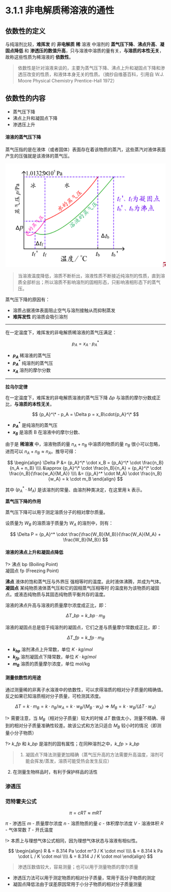 # 3.1.1 非电解质稀溶液的通性

## 依数性的定义

与纯溶剂比较，**难挥发** 的 **非电解质** **稀** 溶液 中溶剂的 **蒸气压下降**、**沸点升高**、**凝固点降低** 和 **渗透压的数值升高**，只与溶液中溶质的量有关，**与溶质的本性无关**，故称这些性质为稀溶液的 **依数性**。

> 依数性是针对溶液来谈的，主要为蒸气压下降、沸点上升和凝固点下降和渗透压改变的性质，和液体本身无关的性质。（摘抄自维基百科，引用自 W.J. Moore Physical Chemistry Prentice-Hall 1972）

## 依数性的内容

- 蒸气压下降
- 沸点上升和凝固点下降
- 渗透压上升

#### 溶液的蒸气压下降

蒸气压指的是在液体（或者固体）表面存在着该物质的蒸汽，这些蒸汽对液体表面产生的压强就是该液体的蒸气压。

![](3.1.1-0.png)

> 当溶液温度降低，溶质不断析出，溶液性质不断接近纯溶剂的性质，直到溶质全部析出；所以溶质不影响溶剂的固相形态，只影响液相形态下的蒸气压。

蒸气压下降的原因有：

- 溶质占据液体表面阻止空气与溶剂接触从而抑制蒸发
- **难挥发性** 的溶质会吸引溶剂

----

在一定温度下，难挥发的非电解质稀溶液的蒸气压满足：

$$
p_A = x_A\cdot{p_A}^*
$$

- **$p_A$** 稀溶液的蒸气压
- **${p_A}^*$** 纯溶剂的蒸气压
- **$x_A$** 溶剂的摩尔分数

-----

**拉乌尔定律**

在一定温度下，难挥发的非电解质溶液的蒸气压下降 $\Delta p$ 与溶质的摩尔分数成正比，**与溶质的本性无关**。

$$
{p_A}^\* - p_A = \Delta p = x_B\cdot{p_A}^\*
$$

- **${p_A}^*$** 是纯溶剂的蒸气压
- **$x_B$** 是溶质 B 在溶液中的摩尔分数、

由于是 **稀溶液** 中，溶液物质的量 $n_A + n_B$ 中溶质的物质的量 $n_B$ 很小可以忽略，进而可以 $n_A + n_B \approx n_A$。推导可得：


$$
\begin{align}
\Delta P &= {p_A}^\* \cdot x_B = {p_A}^\* \cdot \frac{n_B}{n_A + n_B} \\\\
&\approx {p_A}^\* \cdot \frac{n_B}{n_A} = {p_A}^\* \cdot \frac{n_B}{\frac{w_A}{M_A}} \\\\
&= ({p_A}^* \cdot M_A) \cdot \frac{n_B}{w_A} = k \cdot m_B
\end{align}
$$

其中 $({p_A}^* \cdot M_A)$ 是该溶剂的常量、由溶剂种类决定，在这里用 k 表示。

**蒸气压下降的作用**

蒸气压下降可以用于测定溶质分子的相对摩尔质量。

设质量为 $W_B$ 的溶质溶于质量为 $W_A$ 的溶剂中，则有：

$$
\Delta P = {p_A}^* \cdot \frac{\frac{W_B}{M_B}}{\frac{W_A}{M_A} + \frac{W_B}{M_B}}
$$

#### 溶液的沸点上升和凝固点降低

?> 沸点 bp (Boiling Point)  
凝固点 fp (Freezing Point)

**沸点** 液体的饱和蒸气压与外界压 强相等时的温度。此时液体沸腾，并成为气体。  
**凝固点** 某纯物质液体蒸气压和它的固相蒸气压相等时 的温度称为该物质的凝固点。或液态纯物质与其固态纯物质平衡共存的温度。

溶液的沸点升高与溶液的质量摩尔浓度成正比，即：

$$
\Delta T\_{bp} = k\_{bp} \cdot m_B
$$

溶液的凝固点总是低于纯溶剂的凝固点，它们之差与质量摩尔常数成正比，即：

$$
\Delta T\_{fp} = k\_{fp} \cdot m_B
$$

- **$k_{bp}$** 溶剂沸点上升常数，单位 $K \cdot kg/mol$
- **$k_{fp}$** 溶剂凝固点下降常数，单位 $K \cdot kg/mol$
- **$m_B$** 溶质的质量摩尔浓度，单位 mol/kg

#### 测量依数性的用途

通过测量稀的非离子水溶液中的依数性，可以求得溶质的相对分子质量的精确值。反之如果已知溶质相对分子质量，可检测其浓度。

$$
\Delta T = k \cdot m_B = k \cdot n_B / w_A = k \cdot w_B / (M_B \cdot w_A) \Rightarrow M_B = k \cdot w_B / (\Delta T \cdot w_A)
$$

!> 需要注意，当 $M_B$（相对分子质量）较大的时候 $\Delta T$ 数值太小，测量不精确、得到的相对分子质量准确性较差。故该公式和方法只适合 $M_B$ 较小时的情况（即测量小分子物质）

?> $k\_{fp}$ 和 $k\_bp$ 是溶剂的固有属性；在同种溶剂之中，$k\_{fp} > k\_{bp}$

> 1. 凝固点下降法测量更加精确（蒸气压升高的方法需要升高温度，溶剂可能会挥发/蒸发，溶质可能受热会发生反应）
2. 在测量生物样品时，有利于保护样品的活性

### 渗透压

### 范特霍夫公式

$$
\pi = cRT \approx mRT
$$

$\pi$ - 渗透压
$m$ - 质量摩尔浓度
$n$ - 溶质物质的量
$c$ - 体积摩尔浓度
$V$ - 溶液体积
$R$ - 气体常数
$T$ - 开氏温度

!> 本质上与理想气体公式相同，因为理想气体状态与溶液有相似性。

$$
\begin{align}
R & = 8.314 Pa \cdot m^3 / K \cdot mol \\\\
& = 8.314 k Pa \cdot L / K \cdot mol \\\\
& = 8.314 J / K \cdot mol
\end{align}
$$

> 渗透压数值较大，容易测量；也可以用于测量物质的摩尔质量

- 渗透压力法可以用于测定物质的相对分子质量，常用于高分子物质的测定
- 凝固点降低法由于误差原因常用于小分子物质的相对分子质量测量

